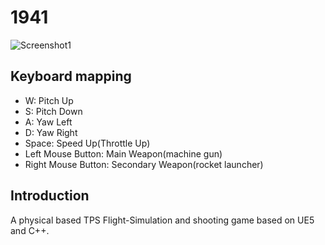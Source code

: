 # 1941

![Screenshot1](https://github.com/weiyi-guo/1941/blob/main/ScreenShot/screenshot.png)

## Keyboard mapping
* W: Pitch Up
* S: Pitch Down
* A: Yaw Left
* D: Yaw Right
* Space: Speed Up(Throttle Up)
* Left Mouse Button: Main Weapon(machine gun)
* Right Mouse Button: Secondary Weapon(rocket launcher)

## Introduction
A physical based TPS Flight-Simulation and shooting game based on UE5 and C++.

